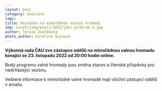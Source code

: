 ```yaml
---
layout: post
category: asociace
tags: 
title: Pozvánka na mimořádnou valnou hromadu
img: assets/img/posts/2022/jmcr_pribram_2.jpg
author: Tereza Dvořáková
photo_author: Karolína Šejnová
---
```

**Výkonná rada ČAU zve zástupce oddílů na mimořádnou valnou hromadu konající se 23. listopadu 2022 od 20:00 hodin online.**

Body programu valné hromady jsou změna stanov a členské příspěvky pro nadcházející sezónu. 

Veškeré informace k mimořádné valné hromadě mají všichni zástupci oddílů v emailu. 
